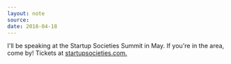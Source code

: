 ```yaml
---
layout: note
source:
date: 2018-04-18
---
```


I'll be speaking at the Startup Societies Summit in May. If you're in the area, come by! Tickets at [startupsocieties.com.](startupsocieties.com)
